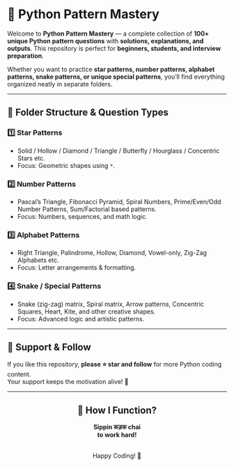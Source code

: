 # 🐍 Python Pattern Mastery

Welcome to **Python Pattern Mastery** — a complete collection of **100+ unique Python pattern questions** with **solutions, explanations, and outputs**. This repository is perfect for **beginners, students, and interview preparation**.  

Whether you want to practice **star patterns, number patterns, alphabet patterns, snake patterns, or unique special patterns**, you’ll find everything organized neatly in separate folders.

---

## 📂 Folder Structure & Question Types

### 1️⃣ Star Patterns
- Solid / Hollow / Diamond / Triangle / Butterfly / Hourglass / Concentric Stars etc.  
- Focus: Geometric shapes using `*`.  

### 2️⃣ Number Patterns
- Pascal’s Triangle, Fibonacci Pyramid, Spiral Numbers, Prime/Even/Odd Number Patterns, Sum/Factorial based patterns.  
- Focus: Numbers, sequences, and math logic.

### 3️⃣ Alphabet Patterns
- Right Triangle, Palindrome, Hollow, Diamond, Vowel-only, Zig-Zag Alphabets etc.  
- Focus: Letter arrangements & formatting.

### 4️⃣ Snake / Special Patterns
- Snake (zig-zag) matrix, Spiral matrix, Arrow patterns, Concentric Squares, Heart, Kite, and other creative shapes.  
- Focus: Advanced logic and artistic patterns.

---


## 🌟 Support & Follow
If you like this repository, **please ⭐ star and follow** for more Python coding content.  
Your support keeps the motivation alive! 💪

---
<div align="center">
<h2> 📝 How I Function? </h2>
 <b>Sippin कड़क chai  </b><br>
 <b>to work hard!</b>

  <br>Happy Coding! 🐍
</div>


